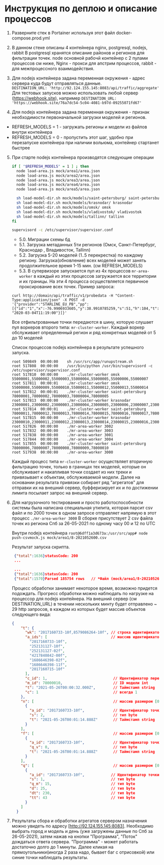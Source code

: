# Инструкция по деплою и описание процессов

1. Разверните стек в Portainer используя этот файл docker-compose.prod.yml

2. В данном стеке описаны 4 контейнера nginx, postgresql, nodejs, rabbit 
   В postgresql хранятся описание районов и регионов для фильтрации точек.
   node основной рабочй контейнер с 2 пулами процессов см ниже,
   Nginx - прокси для апстрим процессов, rabbit - для межпроцессного взаимодействия.

3. Для nodejs контейнера задана переменная окружения - адрес сервера куда будут отправляться данные.   
  `DESTINATION_URL: 'http://92.124.155.145:8083/api/traffic/aggregate'`   
   Для тестовых запусков можно использовать любой сервер (https://webhook.site), например `DESTINATION_URL: 'https://webhook.site/76a7dc54-5c04-4081-b97d-09255071fd67'`  

4. Для nodejs контейнера задана переменная окружения - признак необходимости первоначальной загрузки моделей и регионов.
  * REFRESH_MODELS = 1 - загружать регионы и модели из файлов внутри контейнера
  * REFRESH_MODELS = 0 - пропустить этот шаг, удобно при перезапуске контейнера при наличии вольюма, контейнер стартанет быстрее   

5. При старте nodejs контейнера производятся следующие операции
   ```bash
   if [ "$REFRESH_MODELS" = 1 ] ; then
     node load-area.js mock/area1/area.json
     node load-area.js mock/area2/area.json
     node load-area.js mock/area3/area.json
     node load-area.js mock/area4/area.json
     node load-area.js mock/area5/area.json
   
     sh load-model-dir.sh mock/models/saint-petersburg/ saint-petersburg
     sh load-model-dir.sh mock/models/krasnodar/ krasnodar
     sh load-model-dir.sh mock/models/omsk/ omsk
     sh load-model-dir.sh mock/models/vladivostok/ vladivostok
     sh load-model-dir.sh mock/models/tallinn/ tallinn
   fi
   
   supervisord -c /etc/supervisor/supervisor.conf
   ```

   * 5.0. Миграции схемы бд
   * 5.1. Загрузка метаданных 5ти регионов (Омск, Санкт-Петербург, Краснодар , Владивосток, Tallinn)
   * 5.2. Загрузка 5-20 моделей (1..5 перекрестка) по каждому региону. Загрузка(обновление) всех моделей может занять продолжительное время 1-15 мин. (см REFRESH_MODELS)
   * 5.3. В супервизоре запускается пул из 4х процессов `mr-area-worker` в каждый из этих процессов загружается все территории и их границы. 
   На эти 4 процесса осуществляется первичное проксирование всех точек. Пример запроса:
   
   `curl http://domain/api/traffic/v1/probedata -H "Content-Type:application/json" -X POST -d '{"provider":"STARLINE_EU_PB","pp":[{"id":"1","x":-76.9906933605,"y":38.9910785259,"s":51,"h":104,"t":"2020-03-04T11:19:00"}]}'`
   
   Все отфильтрованные точки передаются в шину, которую слушает пул воркеров второго типа: `mr-cluster-worker`.
   Каждый воркер обслуживает определенный регион и ряд конкретных моделей от 5 до 10 моделей
   
   Список процессов nodejs контейнера в результате успешного запуска.
   ```
   root	509849	00:00:00	sh /usr/src/app/runupstream.sh
   root	517808	00:00:00	/usr/bin/python /usr/bin/supervisord -c /etc/supervisor/supervisor.conf
   root	517810	00:00:00	./mr-cluster-worker omsk 55000001,55000002,55000003,55000004,55000005,55000006,55000007
   root	517811	00:00:01	./mr-cluster-worker omsk 55000008,55000009,55000010,55000011,55000012,55000013,55000014
   root	517812	00:00:01	./mr-cluster-worker saint-petersburg 78000001,78000002,78000003,78000004,78000005
   root	517813	00:00:00	./mr-cluster-worker krasnodar 23000001,23000002,23000003,23000004,23000005,23000006,23000007,23000008,23000009
   root	517814	00:00:01	./mr-cluster-worker saint-petersburg 78000011,78000012,78000013,78000014,78000015,78000016,78000017,78000018,78000019,78000020
   root	517815	00:00:00	./mr-cluster-worker krasnodar 23000010,23000011,23000012,23000013,23000014,23000015,23000016,23000017,23000018
   root	517826	00:00:00	./mr-area-worker 3002
   root	517832	00:00:00	./mr-area-worker 3003
   root	517838	00:00:00	./mr-area-worker 3001
   root	517844	00:00:00	./mr-area-worker 3004
   root	517855	00:00:00	./mr-cluster-worker saint-petersburg 78000006,78000007,78000008,78000009,78000010
   root	517938	00:00:00	./mr-area-worker 3000

   ```
    
    Каждый процесс типа `mr-cluster-worker` осуществляет вторичную фильтрацию точек, только в границах тех моделей, которые он обслуживает и
    накапливая точки создает из них треки и привязывает к объектам, обслуживаемой модели.
    Далее на основании результата привязки собирает ряд "агрегатов" для отправки их на внешний сервер, буфферизирует их 
    и по достижении лимита посылает запрос на внешний сервер.
    
6. Для нагрузочного тестирования и просто работоспособности системы была написана специальная утилита, которая парсит csv 
   файл и по 2000 точек в одном запросе отправляет напрямую в этот процесс `./mr-area-worker 3000`
   В сборке присутствует 2 csv файла точек из региона Спб за 26-05-2021 по одному часу 00 и 12 по UTC 
   
   Внутри nodejs контейнера
   `root@6dff1a3d673a:/usr/src/app# node push-csvmock.js mock/area1/8-2021052600.csv `    

   Результат запуска скрипта.
   
   ```json
    {"total":1636}statusCode: 200
    ...
   
    ...
    {"total":1636}statusCode: 200
    {"total":1570}Parsed 185754 rows   // *Файл (mock/area1/8-2021052612.csv) за 12-й час в 10 раз больше ~ 17000000 строк
    ```
    
   Процесс обработки занимает некоторое время, возможно придется подождать. Прогресс обработки можно наблюдать по нагрузке на процессор для nodejs контейнера. 
   На внешний сервер (см DESTINATION_URL) в течении нескольких минту будет отправлено ~ 29 http запросов, в каждом из которых будет массив объектов следующего вида:
   ```json
   {
       "t": {
         "wk": "2017160733-10f,8579086264-10f", // строка идентификаторов точек из модели
         "a_ids": [                             // массив идентификаторов точек из модели [0 .. ~10]
           "2017160733-10f",
           "252131127-10f",
           "252131127-02f",
           "4217840842-00f",
           "1686646398-02f",
           "1686646398-11f",
           "2017160715-10f"
         ],
         "c_id": 1,                              // Идентификатор перекрестка int
         "m_id": 78000010,                       // ID модели int
         "t": "2021-05-26T00:00:32.000Z",        // Таймстамп string
         "c": 1                                  // всегда 1
       },
       "n": [                                    // массив размером [0..2]
         {
           "a_id": "2017160733-10f",             // Идентификатор точки модели string
           "s": 2,                               // тип byte
           "t": "2021-05-26T00:01:14.888Z"       // Таймстамп string
         }
       ],
       "f": [                                    // массив размером [0..2]
         {
           "a_id": "2017160733-10f",             // Идентификатор точки модели string
           "q_v": 0,                             // тип byte
           "t": "2021-05-26T00:01:14.888Z"       // Таймстамп string
         }
       ],
       "q": [                                    // массив размером [0..2]
         {
           "a_id": "2017160733-10f",            // Идентификатор точки модели string
           "s": 1,                              // тип byte 
           "q_m": 15,                           // тип byte   
           "d": 25,                             // тип byte 
           "dt": 230,                           // тип byte 
           "tt": 43                             // тип byte 
         }
       ]
     }
    ```

7. Результаты сбора и обработки агрегатов сервером назначения можно увидеть по адресу  [http://92.124.155.145:8083]. 
    Необходимо выбрать город и модель и день (уже загружены данные по Спб за 26-05-2021), затем нажав на кнопки "Программа", "Поток" дождаться ответа сервера.
    "Программа" - может работать достаточно долго до 1 минуты. 
    Далее кликая на прямоугольники(иногда 2 раза надо, бывает баг с отрисовкой) или синие точки наблюдать результаты.


